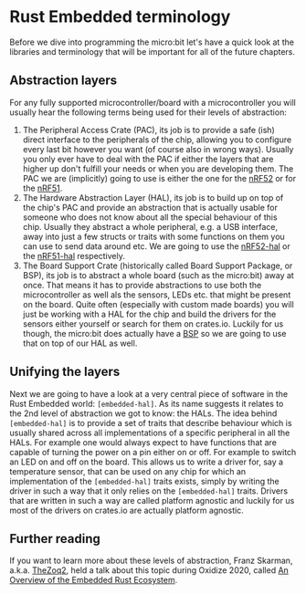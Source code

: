 # Rust Embedded terminology
Before we dive into programming the micro:bit let's have a quick look
at the libraries and terminology that will be important for all of the
future chapters.

## Abstraction layers
For any fully supported microcontroller/board with a microcontroller
you will usually hear the following terms being used for their levels
of abstraction:
1. The Peripheral Access Crate (PAC), its job is to provide a safe (ish)
   direct interface to the peripherals of the chip, allowing you to configure
   every last bit however you want (of course also in wrong ways). Usually
   you only ever have to deal with the PAC if either the layers that are
   higher up don't fulfill your needs or when you are developing them.
   The PAC we are (implicitly) going to use is either the one for the [nRF52]
   or for the [nRF51].
2. The Hardware Abstraction Layer (HAL), its job is to build up on top of
   the chip's PAC and provide an abstraction that is actually usable for
   someone who does not know about all the special behaviour of this chip.
   Usually they abstract a whole peripheral, e.g. a USB interface,
   away into just a few structs or traits with some functions on them you
   can use to send data around etc. We are going to use the [nRF52-hal]
   or the [nRF51-hal] respectively.
3. The Board Support Crate (historically called Board Support Package, or BSP), its job is to abstract a whole board
   (such as the micro:bit) away at once. That means it has to provide
   abstractions to use both the microcontroller as well als the sensors,
   LEDs etc. that might be present on the board. Quite often (especially
   with custom made boards) you will just be working with a HAL for the
   chip and build the drivers for the sensors either yourself or
   search for them on crates.io. Luckily for us though, the micro:bit
   does actually have a [BSP] so we are going to use that on top of our
   HAL as well.

[nrF52]: https://crates.io/crates/nrf52833-pac
[nrF51]: https://crates.io/crates/nrf51
[nrF52-hal]: https://crates.io/crates/nrf52833-hal
[nrF51-hal]: https://crates.io/crates/nrf51-hal
[BSP]: https://crates.io/crates/microbit

## Unifying the layers

Next we are going to have a look at a very central piece of software
in the Rust Embedded world: `[embedded-hal]`. As its name suggests it
relates to the 2nd level of abstraction we got to know: the HALs.
The idea behind `[embedded-hal]` is to provide a set of traits that
describe behaviour which is usually shared across all implementations
of a specific peripheral in all the HALs. For example one would always
expect to have functions that are capable of turning the power on a pin
either on or off. For example to switch an LED on and off on the board.
This allows us to write a driver for, say a temperature sensor, that
can be used on any chip for which an implementation of the `[embedded-hal]` traits exists,
simply by writing the driver in such a way that it only relies on the
`[embedded-hal]` traits. Drivers that are written in such a way are called
platform agnostic and luckily for us most of the drivers on crates.io
are actually platform agnostic.

[embedded-hal]: https://crates.io/crates/embedded-hal


## Further reading

If you want to learn more about these levels of abstraction, Franz Skarman,
a.k.a. [TheZoq2], held a talk about this topic during Oxidize 2020, called
[An Overview of the Embedded Rust Ecosystem].

[TheZoq2]: https://github.com/TheZoq2/
[An Overview of the Embedded Rust Ecosystem]: https://www.youtube.com/watch?v=vLYit_HHPaY
